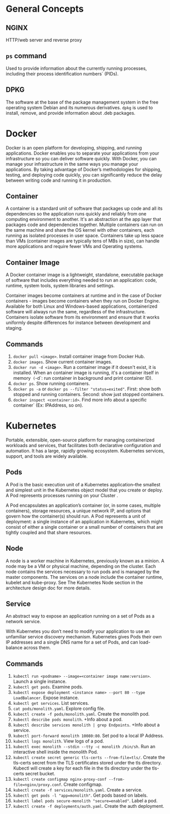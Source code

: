 # General Concepts

## NGINX

HTTP/web server and reverse proxy

## `ps` command

Used to provide information about the currently running processes, including their process identification numbers` (PIDs).

## DPKG

The software at the base of the package management system in the free operating system Debian and its numerous derivatives. `dpkg` is used to install, remove, and provide information about .deb packages.


# Docker

Docker is an open platform for developing, shipping, and running applications. Docker enables you to separate your applications from your infrastructure so you can deliver software quickly. With Docker, you can manage your infrastructure in the same ways you manage your applications. By taking advantage of Docker’s methodologies for shipping, testing, and deploying code quickly, you can significantly reduce the delay between writing code and running it in production.

## Container

A container is a standard unit of software that packages up code and all its dependencies so the application runs quickly and reliably from one computing environment to another. It's an abstraction at the app layer that packages code and dependencies together. Multiple containers can run on the same machine and share the OS kernel with other containers, each running as isolated processes in user space. Containers take up less space than VMs (container images are typically tens of MBs in size), can handle more applications and require fewer VMs and Operating systems.

## Container Image

A Docker container image is a lightweight, standalone, executable package of software that includes everything needed to run an application: code, runtime, system tools, system libraries and settings.

Container images become containers at runtime and in the case of Docker containers - images become containers when they run on Docker Engine. Available for both Linux and Windows-based applications, containerized software will always run the same, regardless of the infrastructure. Containers isolate software from its environment and ensure that it works uniformly despite differences for instance between development and staging.

## Commands

1. `docker pull <image>`. Install container image from Docker Hub.
1. `docker images`. Show current container images.
1. `docker run -d <image>`. Run a container image if it doesn't exist, it is installed. When an container image is running, it's a container itself in memory` (`-d`: run container in background and print container ID).
1. `docker ps`. Show running containers.
1. `docker ps -a` or `docker ps --filter "status=exited"`. First: show both stopped and running containers. Second: show just stopped containers.
1. `docker inspect <container:id>`. Find more info about a specific container` (Ex: IPAddress, so on).


# Kubernetes

Portable, extensible, open-source platform for managing containerized workloads and services, that facilitates both declarative configuration and automation. It has a large, rapidly growing ecosystem. Kubernetes services, support, and tools are widely available.

## Pods

A Pod is the basic execution unit of a Kubernetes application–the smallest and simplest unit in the Kubernetes object model that you create or deploy. A Pod represents processes running on your Cluster .

A Pod encapsulates an application’s container (or, in some cases, multiple containers), storage resources, a unique network IP, and options that govern how the container(s) should run. A Pod represents a unit of deployment: a single instance of an application in Kubernetes, which might consist of either a single container or a small number of containers that are tightly coupled and that share resources.

## Node

A node is a worker machine in Kubernetes, previously known as a minion. A node may be a VM or physical machine, depending on the cluster. Each node contains the services necessary to run pods and is managed by the master components. The services on a node include the container runtime, kubelet and kube-proxy. See The Kubernetes Node section in the architecture design doc for more details.

## Service

An abstract way to expose an application running on a set of Pods as a network service.

With Kubernetes you don’t need to modify your application to use an unfamiliar service discovery mechanism. Kubernetes gives Pods their own IP addresses and a single DNS name for a set of Pods, and can load-balance across them.

## Commands

1. `kubectl run <podname> --image=<container image name:version>`. Launch a single instance.
1. `kubectl get pods`. Examine pods.
1. `kubectl expose deployment <instance name> --port 80 --type LoadBalancer`. Expose instance.
1. `kubectl get services`. List services.
1. `cat pods/monolith.yaml`. Explore config file.
1. `kubectl create -f pods/monolith.yaml`. Create the monolith pod.
1. `kubectl describe pods monolith`. +Info about a pod.
1. `kubectl describe services monolith | grep Endpoints`. +Info about a service.
1. `kubectl port-forward monolith 10080:80`. Set pod to a local IP Address.
1. `kubectl logs monolith`. View logs of a pod.
1. `kubectl exec monolith --stdin --tty -c monolith /bin/sh`. Run an interactive shell inside the monolith Pod.
1. `kubectl create secret generic tls-certs --from-file=tls/`. Create the tls-certs secret from the TLS certificates stored under the tls directory. Kubectl will create a key for each file in the tls directory under the tls-certs secret bucket.
1. `kubectl create configmap nginx-proxy-conf --from-file=nginx/proxy.conf`. Create configmap.
1. `kubectl create -f services/monolith.yaml`. Create a service.
1. `kubectl get pods -l "app=monolith"`. Get pods based on labels.
1. `kubectl label pods secure-monolith "secure=enabled"`. Label a pod.
1. `kubectl create -f deployments/auth.yaml`. Create the auth deployment.